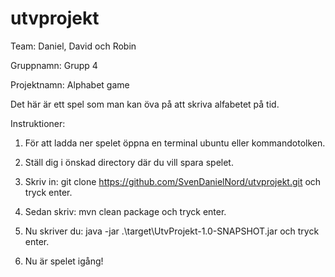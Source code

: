 # utvprojekt

Team: Daniel, David och Robin

Gruppnamn: Grupp 4

Projektnamn: Alphabet game

Det här är ett spel som man kan öva på att skriva alfabetet på tid.

Instruktioner:

1. För att ladda ner spelet öppna en terminal ubuntu eller kommandotolken.

2. Ställ dig i önskad directory där du vill spara spelet.

3. Skriv in: git clone https://github.com/SvenDanielNord/utvprojekt.git och tryck enter.

4. Sedan skriv: mvn clean package och tryck enter.

5. Nu skriver du: java -jar .\target\UtvProjekt-1.0-SNAPSHOT.jar och tryck enter.

6. Nu är spelet igång!
